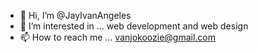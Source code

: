 - 👋 Hi, I’m @JayIvanAngeles
- 👀 I’m interested in ... web development and web design
- 📫 How to reach me ... vanjokoozie@gmail.com

<!---
JayIvanAngeles/JayIvanAngeles is a ✨ special ✨ repository because its `README.md` (this file) appears on your GitHub profile.
You can click the Preview link to take a look at your changes.
--->
